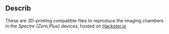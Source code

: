 ## Describ

These are 3D-printing compatible files to reproduce the imaging chambers in the *Spectre {Zero,Plus}* devices, hosted on  [Hackster.io](https://www.hackster.io/projects/fb4987)
